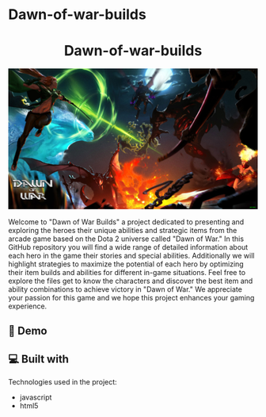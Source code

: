 # Dawn-of-war-builds
<h1 align="center" id="title">Dawn-of-war-builds</h1>

<p align="center"><img src="https://github.com/kelvin-cod/Dawn-of-war-builds/blob/main/assets/background/dawn%20background.png?raw=true" alt="project-image"></p>

<p id="description">Welcome to "Dawn of War Builds" a project dedicated to presenting and exploring the heroes their unique abilities and strategic items from the arcade game based on the Dota 2 universe called "Dawn of War." In this GitHub repository you will find a wide range of detailed information about each hero in the game their stories and special abilities. Additionally we will highlight strategies to maximize the potential of each hero by optimizing their item builds and abilities for different in-game situations. Feel free to explore the files get to know the characters and discover the best item and ability combinations to achieve victory in "Dawn of War." We appreciate your passion for this game and we hope this project enhances your gaming experience.</p>

<h2>🚀 Demo</h2>

  
  
<h2>💻 Built with</h2>

Technologies used in the project:

*   javascript
*   html5

